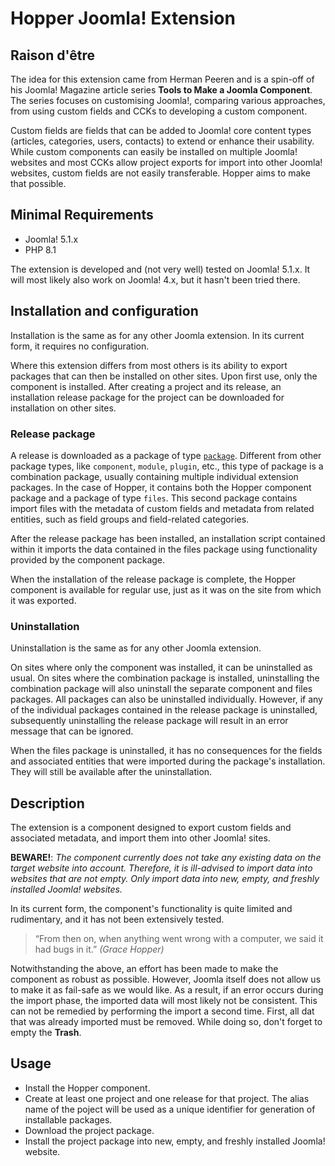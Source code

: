 # Hopper Joomla! Extension

## Raison d'être

The idea for this extension came from Herman Peeren and is a spin-off of his Joomla! Magazine article series **Tools to
Make a Joomla Component**. The series focuses on customising Joomla!, comparing various approaches, from using custom
fields and CCKs to developing a custom component.

Custom fields are fields that can be added to Joomla! core content types (articles, categories, users, contacts) to
extend or enhance their usability. While custom components can easily be installed on multiple Joomla! websites and most
CCKs allow project exports for import into other Joomla! websites, custom fields are not easily transferable. Hopper
aims to make that possible.

## Minimal Requirements

- Joomla! 5.1.x
- PHP 8.1

The extension is developed and (not very well) tested on Joomla! 5.1.x. It will most likely also work on Joomla! 4.x,
but it hasn't been tried there.

## Installation and configuration ##

Installation is the same as for any other Joomla extension. In its current form, it requires no configuration.

Where this extension differs from most others is its ability to export packages that can then be installed on other
sites. Upon first use, only the component is installed. After creating a project and its release, an installation
release package for the project can be downloaded for installation on other sites.

### Release package

A release is downloaded as a package of type [`package`](https://docs.joomla.org/Package). Different from other package
types, like `component`, `module`, `plugin`, etc., this type of package is a combination package, usually containing
multiple individual extension packages. In the case of Hopper, it contains both the Hopper component package and a
package of type `files`. This second package contains import files with the metadata of custom fields and metadata from
related entities, such as field groups and field-related categories.

After the release package has been installed, an installation script contained within it imports the data contained in
the files package using functionality provided by the component package.

When the installation of the release package is complete, the Hopper component is available for regular use, just as it
was on the site from which it was exported.

### Uninstallation

Uninstallation is the same as for any other Joomla extension.

On sites where only the component was installed, it can be uninstalled as usual. On sites where the combination package
is installed, uninstalling the combination package will also uninstall the separate component and files packages. All
packages can also be uninstalled individually. However, if any of the individual packages contained in the release
package is uninstalled, subsequently uninstalling the release package will result in an error message that can be
ignored.

When the files package is uninstalled, it has no consequences for the fields and associated entities that were imported
during the package's installation. They will still be available after the uninstallation.

## Description

The extension is a component designed to export custom fields and associated metadata, and import them into other
Joomla! sites.

**BEWARE!**: *The component currently does not take any existing data on the target website into account. Therefore, it
is ill-advised to import data into websites that are not empty. Only import data into new, empty, and freshly installed
Joomla! websites.*

In its current form, the component's functionality is quite limited and rudimentary, and it has not been extensively
tested.

> “From then on, when anything went wrong with a computer, we said it had bugs in it.”
_(Grace Hopper)_

Notwithstanding the above, an effort has been made to make the component as robust as possible. However, Joomla itself
does not allow us to make it as fail-safe as we would like. As a result, if an error occurs during the import phase, the
imported data will most likely not be consistent. This can not be remedied by performing the import a second time.
First, all dat that was already imported must be removed. While doing so, don't forget to empty the **Trash**.

## Usage

- Install the Hopper component.
- Create at least one project and one release for that project. The alias name of the poject will be used as a unique
  identifier for generation of installable packages.
- Download the project package.
- Install the project package into new, empty, and freshly installed Joomla! website.